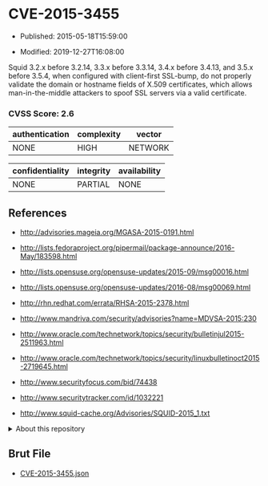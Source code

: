 # CVE-2015-3455

- Published: 2015-05-18T15:59:00

- Modified: 2019-12-27T16:08:00

Squid 3.2.x before 3.2.14, 3.3.x before 3.3.14, 3.4.x before 3.4.13, and 3.5.x before 3.5.4, when configured with client-first SSL-bump, do not properly validate the domain or hostname fields of X.509 certificates, which allows man-in-the-middle attackers to spoof SSL servers via a valid certificate.

### CVSS Score: **2.6**

| authentication | complexity | vector |
| --- | --- | --- |
| NONE | HIGH | NETWORK |

| confidentiality | integrity | availability |
| --- | --- | --- |
| NONE | PARTIAL | NONE |

## References

* http://advisories.mageia.org/MGASA-2015-0191.html

* http://lists.fedoraproject.org/pipermail/package-announce/2016-May/183598.html

* http://lists.opensuse.org/opensuse-updates/2015-09/msg00016.html

* http://lists.opensuse.org/opensuse-updates/2016-08/msg00069.html

* http://rhn.redhat.com/errata/RHSA-2015-2378.html

* http://www.mandriva.com/security/advisories?name=MDVSA-2015:230

* http://www.oracle.com/technetwork/topics/security/bulletinjul2015-2511963.html

* http://www.oracle.com/technetwork/topics/security/linuxbulletinoct2015-2719645.html

* http://www.securityfocus.com/bid/74438

* http://www.securitytracker.com/id/1032221

* http://www.squid-cache.org/Advisories/SQUID-2015_1.txt

<details>
<summary>About this repository</summary> 

  This repository is part of the project [Live Hack CVE](https://github.com/Live-Hack-CVE). Main website can be found [www.live-hack.org](https://www.live-hack.org) 
  
  Made by [Sn0wAlice](https://github.com/Sn0wAlice) for the people that care about security and need to have a feed of the latest CVEs. Hope you enjoy it, don't forget to star the repo and follow me on [Twitter](https://twitter.com/Sn0wAlice) and [Github](https://github.com/Sn0wAlice). And that is my [personnal website](https://www.alice-snow.me/)

  - [Home Page](https://github.com/Live-Hack-CVE)
  - [Framework](https://github.com/Live-Hack-CVE/cve-framework)
  - [CVE database](https://github.com/Live-Hack-CVE/full_database)
  - [Changelog](https://github.com/Live-Hack-CVE/Changelog)
</details>

## Brut File

* [CVE-2015-3455.json](https://raw.githubusercontent.com/Live-Hack-CVE/full_database/main/cves/2015/CVE-2015-3455.json)

